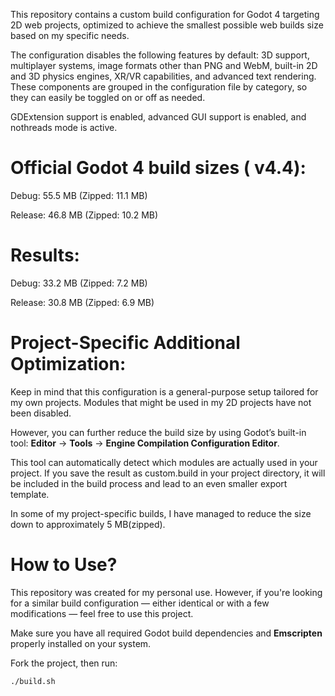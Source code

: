 This repository contains a custom build configuration for Godot 4 targeting 2D web projects, optimized to achieve the smallest possible web builds size based on my specific needs.

The configuration disables the following features by default: 3D support, multiplayer systems, image formats other than PNG and WebM, built-in 2D and 3D physics engines, XR/VR capabilities, and advanced text rendering. These components are grouped in the configuration file by category, so they can easily be toggled on or off as needed.

GDExtension support is enabled, advanced GUI support is enabled, and nothreads mode is active.

# Official Godot 4 build sizes ( v4.4):
Debug: 55.5 MB (Zipped: 11.1 MB)

Release: 46.8 MB (Zipped: 10.2 MB)

# Results:
Debug: 33.2 MB (Zipped: 7.2 MB)

Release: 30.8 MB (Zipped: 6.9 MB)

# Project-Specific Additional Optimization:
Keep in mind that this configuration is a general-purpose setup tailored for my own projects. Modules that might be used in my 2D projects have not been disabled.

However, you can further reduce the build size by using Godot’s built-in tool:
**Editor** → **Tools** → **Engine Compilation Configuration Editor**. 

This tool can automatically detect which modules are actually used in your project. If you save the result as custom.build in your project directory, it will be included in the build process and lead to an even smaller export template.

In some of my project-specific builds, I have managed to reduce the size down to approximately 5 MB(zipped).



# How to Use? 
This repository was created for my personal use. However, if you're looking for a similar build configuration — either identical or with a few modifications — feel free to use this project.

Make sure you have all required Godot build dependencies and **Emscripten** properly installed on your system.

Fork the project, then run:
```bash
./build.sh
```

